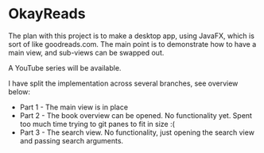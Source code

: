 # OkayReads

The plan with this project is to make a desktop app, using JavaFX, which is sort of like goodreads.com.
The main point is to demonstrate how to have a main view, and sub-views can be swapped out.

A YouTube series will be available.

I have split the implementation across several branches, see overview below:
* Part 1 - The main view is in place
* Part 2 - The book overview can be opened. No functionality yet. Spent too much time trying to git panes to fit in size :(
* Part 3 - The search view. No functionality, just opening the search view and passing search arguments.
